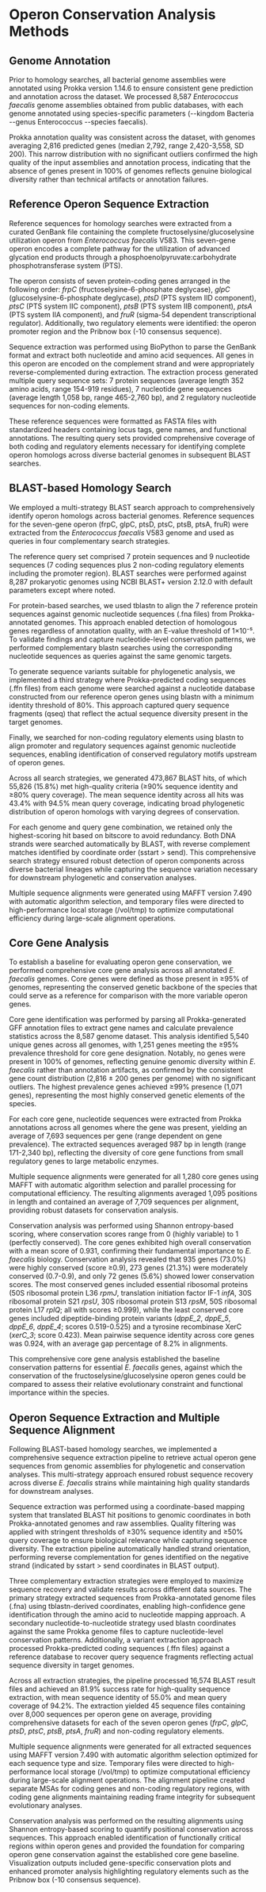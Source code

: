 # Operon Conservation Analysis Methods

## Genome Annotation

Prior to homology searches, all bacterial genome assemblies were annotated using Prokka version 1.14.6 to ensure consistent gene prediction and annotation across the dataset. We processed 8,587 *Enterococcus faecalis* genome assemblies obtained from public databases, with each genome annotated using species-specific parameters (--kingdom Bacteria --genus Enterococcus --species faecalis).

Prokka annotation quality was consistent across the dataset, with genomes averaging 2,816 predicted genes (median 2,792, range 2,420-3,558, SD 200). This narrow distribution with no significant outliers confirmed the high quality of the input assemblies and annotation process, indicating that the absence of genes present in 100% of genomes reflects genuine biological diversity rather than technical artifacts or annotation failures.

## Reference Operon Sequence Extraction

Reference sequences for homology searches were extracted from a curated GenBank file containing the complete fructoselysine/glucoselysine utilization operon from *Enterococcus faecalis* V583. This seven-gene operon encodes a complete pathway for the utilization of advanced glycation end products through a phosphoenolpyruvate:carbohydrate phosphotransferase system (PTS).

The operon consists of seven protein-coding genes arranged in the following order: *frpC* (fructoselysine-6-phosphate deglycase), *glpC* (glucoselysine-6-phosphate deglycase), *ptsD* (PTS system IID component), *ptsC* (PTS system IIC component), *ptsB* (PTS system IIB component), *ptsA* (PTS system IIA component), and *fruR* (sigma-54 dependent transcriptional regulator). Additionally, two regulatory elements were identified: the operon promoter region and the Pribnow box (-10 consensus sequence).

Sequence extraction was performed using BioPython to parse the GenBank format and extract both nucleotide and amino acid sequences. All genes in this operon are encoded on the complement strand and were appropriately reverse-complemented during extraction. The extraction process generated multiple query sequence sets: 7 protein sequences (average length 352 amino acids, range 154-919 residues), 7 nucleotide gene sequences (average length 1,058 bp, range 465-2,760 bp), and 2 regulatory nucleotide sequences for non-coding elements.

These reference sequences were formatted as FASTA files with standardized headers containing locus tags, gene names, and functional annotations. The resulting query sets provided comprehensive coverage of both coding and regulatory elements necessary for identifying complete operon homologs across diverse bacterial genomes in subsequent BLAST searches.

## BLAST-based Homology Search

We employed a multi-strategy BLAST search approach to comprehensively identify operon homologs across bacterial genomes. Reference sequences for the seven-gene operon (frpC, glpC, ptsD, ptsC, ptsB, ptsA, fruR) were extracted from the *Enterococcus faecalis* V583 genome and used as queries in four complementary search strategies.

The reference query set comprised 7 protein sequences and 9 nucleotide sequences (7 coding sequences plus 2 non-coding regulatory elements including the promoter region). BLAST searches were performed against 8,287 prokaryotic genomes using NCBI BLAST+ version 2.12.0 with default parameters except where noted.

For protein-based searches, we used tblastn to align the 7 reference protein sequences against genomic nucleotide sequences (.fna files) from Prokka-annotated genomes. This approach enabled detection of homologous genes regardless of annotation quality, with an E-value threshold of 1×10⁻⁵. To validate findings and capture nucleotide-level conservation patterns, we performed complementary blastn searches using the corresponding nucleotide sequences as queries against the same genomic targets.

To generate sequence variants suitable for phylogenetic analysis, we implemented a third strategy where Prokka-predicted coding sequences (.ffn files) from each genome were searched against a nucleotide database constructed from our reference operon genes using blastn with a minimum identity threshold of 80%. This approach captured query sequence fragments (qseq) that reflect the actual sequence diversity present in the target genomes.

Finally, we searched for non-coding regulatory elements using blastn to align promoter and regulatory sequences against genomic nucleotide sequences, enabling identification of conserved regulatory motifs upstream of operon genes.

Across all search strategies, we generated 473,867 BLAST hits, of which 55,826 (15.8%) met high-quality criteria (≥90% sequence identity and ≥80% query coverage). The mean sequence identity across all hits was 43.4% with 94.5% mean query coverage, indicating broad phylogenetic distribution of operon homologs with varying degrees of conservation.

For each genome and query gene combination, we retained only the highest-scoring hit based on bitscore to avoid redundancy. Both DNA strands were searched automatically by BLAST, with reverse complement matches identified by coordinate order (sstart > send). This comprehensive search strategy ensured robust detection of operon components across diverse bacterial lineages while capturing the sequence variation necessary for downstream phylogenetic and conservation analyses.

Multiple sequence alignments were generated using MAFFT version 7.490 with automatic algorithm selection, and temporary files were directed to high-performance local storage (/vol/tmp) to optimize computational efficiency during large-scale alignment operations.

## Core Gene Analysis

To establish a baseline for evaluating operon gene conservation, we performed comprehensive core gene analysis across all annotated *E. faecalis* genomes. Core genes were defined as those present in ≥95% of genomes, representing the conserved genetic backbone of the species that could serve as a reference for comparison with the more variable operon genes.

Core gene identification was performed by parsing all Prokka-generated GFF annotation files to extract gene names and calculate prevalence statistics across the 8,587 genome dataset. This analysis identified 5,540 unique genes across all genomes, with 1,251 genes meeting the ≥95% prevalence threshold for core gene designation. Notably, no genes were present in 100% of genomes, reflecting genuine genomic diversity within *E. faecalis* rather than annotation artifacts, as confirmed by the consistent gene count distribution (2,816 ± 200 genes per genome) with no significant outliers. The highest prevalence genes achieved ≥99% presence (1,071 genes), representing the most highly conserved genetic elements of the species.

For each core gene, nucleotide sequences were extracted from Prokka annotations across all genomes where the gene was present, yielding an average of 7,693 sequences per gene (range dependent on gene prevalence). The extracted sequences averaged 987 bp in length (range 171-2,340 bp), reflecting the diversity of core gene functions from small regulatory genes to large metabolic enzymes.

Multiple sequence alignments were generated for all 1,280 core genes using MAFFT with automatic algorithm selection and parallel processing for computational efficiency. The resulting alignments averaged 1,095 positions in length and contained an average of 7,709 sequences per alignment, providing robust datasets for conservation analysis.

Conservation analysis was performed using Shannon entropy-based scoring, where conservation scores range from 0 (highly variable) to 1 (perfectly conserved). The core genes exhibited high overall conservation with a mean score of 0.931, confirming their fundamental importance to *E. faecalis* biology. Conservation analysis revealed that 935 genes (73.0%) were highly conserved (score ≥0.9), 273 genes (21.3%) were moderately conserved (0.7-0.9), and only 72 genes (5.6%) showed lower conservation scores. The most conserved genes included essential ribosomal proteins (50S ribosomal protein L36 *rpmJ*, translation initiation factor IF-1 *infA*, 30S ribosomal protein S21 *rpsU*, 30S ribosomal protein S13 *rpsM*, 50S ribosomal protein L17 *rplQ*; all with scores ≥0.999), while the least conserved core genes included dipeptide-binding protein variants (*dppE_2*, *dppE_5*, *dppE_6*, *dppE_4*; scores 0.519-0.525) and a tyrosine recombinase XerC (*xerC_3*; score 0.423). Mean pairwise sequence identity across core genes was 0.924, with an average gap percentage of 8.2% in alignments.

This comprehensive core gene analysis established the baseline conservation patterns for essential *E. faecalis* genes, against which the conservation of the fructoselysine/glucoselysine operon genes could be compared to assess their relative evolutionary constraint and functional importance within the species.

## Operon Sequence Extraction and Multiple Sequence Alignment

Following BLAST-based homology searches, we implemented a comprehensive sequence extraction pipeline to retrieve actual operon gene sequences from genomic assemblies for phylogenetic and conservation analyses. This multi-strategy approach ensured robust sequence recovery across diverse *E. faecalis* strains while maintaining high quality standards for downstream analyses.

Sequence extraction was performed using a coordinate-based mapping system that translated BLAST hit positions to genomic coordinates in both Prokka-annotated genomes and raw assemblies. Quality filtering was applied with stringent thresholds of ≥30% sequence identity and ≥50% query coverage to ensure biological relevance while capturing sequence diversity. The extraction pipeline automatically handled strand orientation, performing reverse complementation for genes identified on the negative strand (indicated by sstart > send coordinates in BLAST output).

Three complementary extraction strategies were employed to maximize sequence recovery and validate results across different data sources. The primary strategy extracted sequences from Prokka-annotated genome files (.fna) using tblastn-derived coordinates, enabling high-confidence gene identification through the amino acid to nucleotide mapping approach. A secondary nucleotide-to-nucleotide strategy used blastn coordinates against the same Prokka genome files to capture nucleotide-level conservation patterns. Additionally, a variant extraction approach processed Prokka-predicted coding sequences (.ffn files) against a reference database to recover query sequence fragments reflecting actual sequence diversity in target genomes.

Across all extraction strategies, the pipeline processed 16,574 BLAST result files and achieved an 81.9% success rate for high-quality sequence extraction, with mean sequence identity of 55.0% and mean query coverage of 94.2%. The extraction yielded 45 sequence files containing over 8,000 sequences per operon gene on average, providing comprehensive datasets for each of the seven operon genes (*frpC*, *glpC*, *ptsD*, *ptsC*, *ptsB*, *ptsA*, *fruR*) and non-coding regulatory elements.

Multiple sequence alignments were generated for all extracted sequences using MAFFT version 7.490 with automatic algorithm selection optimized for each sequence type and size. Temporary files were directed to high-performance local storage (/vol/tmp) to optimize computational efficiency during large-scale alignment operations. The alignment pipeline created separate MSAs for coding genes and non-coding regulatory regions, with coding gene alignments maintaining reading frame integrity for subsequent evolutionary analyses.

Conservation analysis was performed on the resulting alignments using Shannon entropy-based scoring to quantify positional conservation across sequences. This approach enabled identification of functionally critical regions within operon genes and provided the foundation for comparing operon gene conservation against the established core gene baseline. Visualization outputs included gene-specific conservation plots and enhanced promoter analysis highlighting regulatory elements such as the Pribnow box (-10 consensus sequence).
